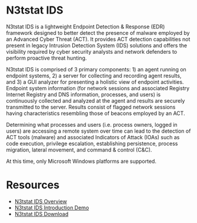 # N3tstat IDS
N3tstat IDS is a lightweight Endpoint Detection &amp; Response (EDR) framework designed to better detect the presence of malware employed by an Advanced Cyber Threat (ACT). It provides ACT detection capabilities not present in legacy Intrusion Detection System (IDS) solutions and offers the visibility required by cyber security analysts and network defenders to perform proactive threat hunting.

N3tstat IDS is comprised of 3 primary components: 1) an agent running on endpoint systems, 2) a server for collecting and recording agent results, and 3) a GUI analyzer for presenting a holistic view of endpoint activities. Endpoint system information (for network sessions and associated Registry Internet Registry and DNS information, processes, and users) is continuously collected and analyzed at the agent and results are securely transmitted to the server. Results consist of flagged network sessions having characteristics resembling those of beacons employed by an ACT.

Determining what processes and users (i.e. process owners, logged in users) are accessing a remote system over time can lead to the detection of ACT tools (malware) and associated Indicators of Attack (IOAs) such as code execution, privilege escalation, establishing persistence, process migration, lateral movement, and command & control (C&C).

At this time, only Microsoft Windows platforms are supported.


# Resources
  * [N3tstat IDS Overview](https://drive.google.com/open?id=1nLFFCl35N7tzK0wRYXXNDYUFaqzsgQkI)
  * [N3tstat IDS Introduction Demo](https://www.youtube.com/watch?v=14pTenY9ayQ)
  * [N3tstat IDS Download](../../releases/tag/v0.93.1)
